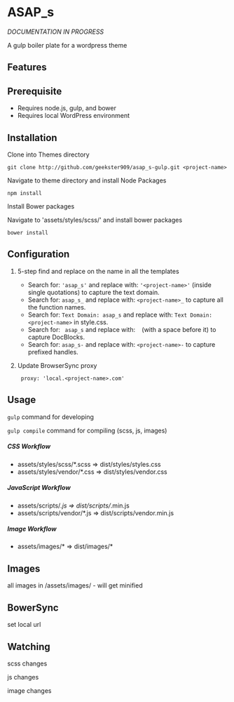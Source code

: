 # ASAP_s

*DOCUMENTATION IN PROGRESS*

A gulp boiler plate for a wordpress theme

## Features

## Prerequisite
* Requires node.js, gulp, and bower
* Requires local WordPress environment

## Installation
Clone into Themes directory

    git clone http://github.com/geekster909/asap_s-gulp.git <project-name>

Navigate to theme directory and install Node Packages

    npm install

Install Bower packages

Navigate to 'assets/styles/scss/' and install bower packages

    bower install


## Configuration
1. 5-step find and replace on the name in all the templates
    * Search for: `'asap_s'` and replace with: `'<project-name>'` (inside single quotations) to capture the text domain.
    * Search for: `asap_s_` and replace with: `<project-name>_` to capture all the function names.
    * Search for: `Text Domain: asap_s` and replace with: `Text Domain: <project-name>` in style.css.
    * Search for: <code>&nbsp;asap_s</code> and replace with: <code>&nbsp;<project-name></code> (with a space before it) to capture DocBlocks.
    * Search for: `asap_s-` and replace with: `<project-name>-` to capture prefixed handles.
2. Update BrowserSync proxy
    
        proxy: 'local.<project-name>.com'
    
    
## Usage

`gulp` command for developing

`gulp compile` command for compiling (scss, js, images)


##### CSS Workflow
* assets/styles/scss/*.scss => dist/styles/styles.css 
* assets/styles/vendor/*.css => dist/styles/vendor.css

##### JavaScript Workflow
* assets/scripts/*.js => dist/scripts/*.min.js
* assets/scripts/vendor/*.js => dist/scripts/vendor.min.js

##### Image Workflow
* assets/images/* => dist/images/*
   

## Images

all images in /assets/images/
    - will get minified
    
## BowerSync

set local url

## Watching

scss changes

js changes

image changes


